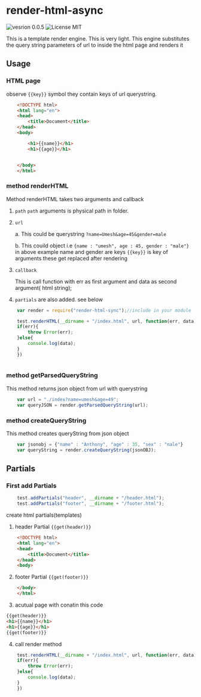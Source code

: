 # render-html-async

![vesrion 0.0.5](https://img.shields.io/badge/version-1.0.0-green.svg)
![License MIT](https://img.shields.io/badge/License-MIT-yellowgreen.svg)



This is a template render engine. This is very light. This engine substitutes the query string parameters of url to inside the html page and renders it

## Usage

### HTML page
observe `{{key}}` symbol they contain keys of url querystring.
```html
    <!DOCTYPE html>
    <html lang="en">
    <head>
        <title>Document</title>
    </head>
    <body>

        <h1>{{name}}</h1>
        <h1>{{age}}</h1>


    </body>
    </html>
```

### method renderHTML
Method renderHTML  takes two arguments and callback
1. `path`
`path` arguments is physical path in folder.
2. `url`

    a. This could be querystring `?name=Umesh&age=45&gender=male`

    b. This couild object i.e `{name : "umesh", age : 45, gender : "male"}`
     in above example name and gender are keys
     `{{key}}` is key of arguments these get replaced after rendering

3. `callback`

    This is call function with err as first argument and data as second argument( html string);


4. `partials` are also added. see below

```js
    var render = require("render-html-sync");//include in your module

    test.renderHTML(__dirname + "/index.html", url, function(err, data){
    if(err){
        throw Error(err);
    }else{
        console.log(data);
    }
    })
    
```
### method getParsedQueryString
This method returns json object from url with querystring 

```js
    var url = "./index?name=umesh&age=49";
    var queryJSON = render.getParsedQueryString(url);
```

### method createQueryString
This method creates queryString from json object

```js
    var jsonobj = {"name" : "Anthony", "age" : 35, "sex" : "nale"}
    var queryString = render.createQueryString(jsonOBJ);
```


## Partials
### First add Partials 
```js
    test.addPartials("header", __dirname + "/header.html");
    test.addPartials("footer", __dirname + "/footer.html");
```
create html partials(templates)
1. header Partial `{{get(header)}}`
```html
    <!DOCTYPE html>
    <html lang="en">
    <head>
        <title>Document</title>
    </head>
    <body>

```
2. footer Partial `{{get(footer)}}`
```html
    </body>
    </html>
```
3. acutual page with conatin this code 
```html
{{get(header)}}
<h1>{{name}}</h1>
<h1>{{age}}</h1>
{{get(footer)}}
```

4. call render method
```js
    test.renderHTML(__dirname + "/index.html", url, function(err, data){
    if(err){
        throw Error(err);
    }else{
        console.log(data);
    }
    })

```
